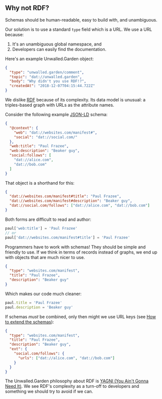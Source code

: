 ## Why not RDF?

Schemas should be human-readable, easy to build with, and unambiguous.

Our solution is to use a standard `type` field which is a URL. We use a URL because:

 1. It's an unambiguous global namespace, and
 2. Developers can easily find the documentation.

Here's an example Unwalled.Garden object:

```json
{
  "type": "unwalled.garden/comment",
  "topic": "dat://unwalled.garden",
  "body": "Why didn't you use RDF!?",
  "createdAt": "2018-12-07T04:15:44.722Z"
}
```

We dislike [RDF](https://en.wikipedia.org/wiki/Resource_Description_Framework) because of its complexity. Its data model is unusual: a triples-based graph with URLs as the attribute names.

Consider the following example [JSON-LD](https://en.wikipedia.org/wiki/JSON-LD) schema:

```json
{
  "@context": {
    "web": "dat://websites.com/manifest#",
    "social": "dat://social.com/"
  },
  "web:title": "Paul Frazee",
  "web:description": "Beaker guy",
  "social:follows": [
    "dat://alice.com",
    "dat://bob.com"
  ]
}
```

That object is a shorthand for this:

```json
{
  "dat://websites.com/manifest#title": "Paul Frazee",
  "dat://websites.com/manifest#description": "Beaker guy",
  "dat://social.com/follows": ["dat://alice.com", "dat://bob.com"]
}
```

Both forms are difficult to read and author:

```js
paul['web:title'] = 'Paul Frazee'
// or
paul['dat://websites.com/manifest#title'] = 'Paul Frazee'
```

Programmers have to work with schemas! They should be simple and friendly to use. If we think in terms of records instead of graphs, we end up with objects that are much nicer to use.

```json
{
  "type": "websites.com/manifest",
  "title": "Paul Frazee",
  "description": "Beaker guy"
}
```

Which makes our code much cleaner:

```js
paul.title = 'Paul Frazee'
paul.description = 'Beaker guy'
```

If schemas *must* be combined, only then might we use URL keys (see [How to extend the schemas](/docs/how-to-extend-schemas)):


```json
{
  "type": "websites.com/manifest",
  "title": "Paul Frazee",
  "description": "Beaker guy",
  "ext": {
    "social.com/follows": {
      "urls": ["dat://alice.com", "dat://bob.com"]
    }
  }
}
```

The Unwalled.Garden philosophy about RDF is [YAGNI (You Ain't Gonna Need It)](https://en.wikipedia.org/wiki/You_aren%27t_gonna_need_it). We see RDF's complexity as a turn-off to developers and something we should try to avoid if we can.